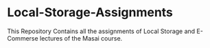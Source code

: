 # Local-Storage-Assignments
This Repository Contains all the assignments of Local Storage and E-Commerse lectures of the Masai course.
